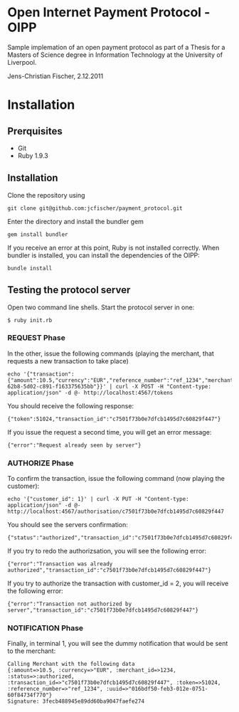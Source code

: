 # Open Internet Payment Protocol - OIPP

Sample implemation of an open payment protocol as part of a Thesis for a Masters of Science degree
in Information Technology at the University of Liverpool.

Jens-Christian Fischer, 2.12.2011

# Installation

## Prerquisites

* Git
* Ruby 1.9.3


## Installation

Clone the repository using

    git clone git@github.com:jcfischer/payment_protocol.git

Enter the directory and install the bundler gem

    gem install bundler

If you receive an error at this point, Ruby is not installed correctly. When bundler is installed, you can install
the dependencies of the OIPP:

    bundle install



## Testing the protocol server

Open two command line shells. Start the protocol server in one:

    $ ruby init.rb


### REQUEST Phase

In the other, issue the following commands (playing the merchant, that requests a new transaction to take place)

    echo '{"transaction":{"amount":10.5,"currency":"EUR","reference_number":"ref_1234","merchant_id":1234,"signature":"ac72e03ccb6ff1b5d203784f9313e38e","uuid":"6bab2c5c-62b8-5d02-c891-f163375635bb"}}' | curl -X POST -H "Content-type: application/json" -d @- http://localhost:4567/tokens

You should receive the following response:

    {"token":51024,"transaction_id":"c7501f73b0e7dfcb1495d7c60829f447"}

If you issue the request a second time, you will get an error message:

    {"error":"Request already seen by server"}

### AUTHORIZE Phase

To confirm the transaction, issue the following command (now playing the customer):

    echo '{"customer_id": 1}' | curl -X PUT -H "Content-type: application/json" -d @- http://localhost:4567/authorisation/c7501f73b0e7dfcb1495d7c60829f447

You should see the servers confirmation:

    {"status":"authorized","transaction_id":"c7501f73b0e7dfcb1495d7c60829f447"}

If you try to redo the authorizsation, you will see the following error:

    {"error":"Transaction was already authorized","transaction_id":"c7501f73b0e7dfcb1495d7c60829f447"}


If you try to authorize the transaction with customer_id = 2, you will receive the following error:

    {"error":"Transaction not authorized by server","transaction_id":"c7501f73b0e7dfcb1495d7c60829f447"}

### NOTIFICATION Phase

Finally, in terminal 1, you will see the dummy notification that would be sent to the merchant:

    Calling Merchant with the following data
    {:amount=>10.5, :currency=>"EUR", :merchant_id=>1234, :status=>:authorized, :transaction_id=>"c7501f73b0e7dfcb1495d7c60829f447", :token=>51024, :reference_number=>"ref_1234", :uuid=>"016bdf50-feb3-012e-0751-60f84734f770"}
    Signature: 3fecb488945e89dd60ba9047faefe274